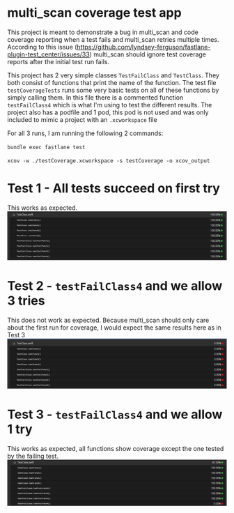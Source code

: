 multi_scan coverage test app
==================

This project is meant to demonstrate a bug in multi_scan and code coverage reporting when a test fails and multi_scan retries multiple times. According to this issue (https://github.com/lyndsey-ferguson/fastlane-plugin-test_center/issues/33) multi_scan should ignore test coverage reports after the initial test run fails.

This project has 2 very simple classes `TestFailClass` and `TestClass`. They both consist of functions that print the name of the function. The test file `testCoverageTests` runs some very basic tests on all of these functions by simply calling them. In this file there is a commented function `testFailClass4` which is what I'm using to test the different results. The project also has a podfile and 1 pod, this pod is not used and was only included to mimic a project with an `.xcworkspace` file

For all 3 runs, I am running the following 2 commands:

`bundle exec fastlane test`

`xcov -w ./testCoverage.xcworkspace -s testCoverage -o xcov_output`

Test 1 - All tests succeed on first try
==================
This works as expected.
![](test1.png)


Test 2 - `testFailClass4` and we allow 3 tries
==================
This does not work as expected. Because multi_scan should only care about the first run for coverage, I would expect the same results here as in Test 3
![](test2.png)


Test 3 - `testFailClass4` and we allow 1 try
==================
This works as expected, all functions show coverage except the one tested by the failing test.
![](test3.png)

